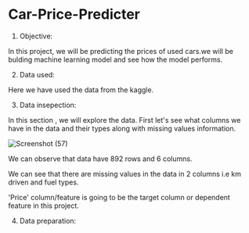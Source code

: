 # Car-Price-Predicter

1. Objective:

In this project, we will be predicting the prices of used cars.we will be bulding machine learning model and see how the model performs.

2. Data used:

Here we have used the data from the kaggle. 

3. Data insepection:

In this section , we will explore the data. First let's see what columns we have in the data and their types along with missing values information.
 
 ![Screenshot (57)](https://user-images.githubusercontent.com/105923718/225853803-4d4bedac-a532-4032-959d-bae446c16677.png)
 
 We can observe that data have 892 rows and 6 columns.
 
 We can see that there are missing values in the data in 2 columns i.e km driven and fuel types.
 
 'Price' column/feature is going to be the target column or dependent feature in this project.
 
  4. Data preparation:
 
 
